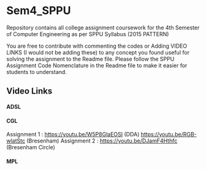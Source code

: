 # Sem4_SPPU
Repository contains all college assignment coursework for the 4th Semester of Computer Engineering as per SPPU Syllabus (2015 PATTERN)

You are free to contribute with commenting the codes or Adding VIDEO LINKS (I would not be adding these)
to any concept you found useful for solving the assignment to the Readme file. 
Please follow the SPPU Assignment Code Nomenclature in the Readme file to make it easier for students to understand.

## Video Links

#### ADSL
#### CGL
Assignment 1 : https://youtu.be/W5P8GlaEOSI (DDA) https://youtu.be/RGB-wlatStc (Bresenham)
Assignment 2 : https://youtu.be/DJamF4Hthfc (Bresenham Circle)
#### MPL
